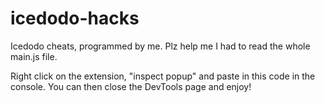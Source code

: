 # icedodo-hacks
Icedodo cheats, programmed by me. Plz help me I had to read the whole main.js file.

Right click on the extension, "inspect popup" and paste in this code in the console. You can then close the DevTools page and enjoy!
